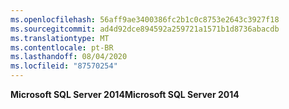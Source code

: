 ```yaml
---
ms.openlocfilehash: 56aff9ae3400386fc2b1c0c8753e2643c3927f18
ms.sourcegitcommit: ad4d92dce894592a259721a1571b1d8736abacdb
ms.translationtype: MT
ms.contentlocale: pt-BR
ms.lasthandoff: 08/04/2020
ms.locfileid: "87570254"
---
```

<span data-ttu-id="2826a-101">**Microsoft SQL Server 2014**</span><span class="sxs-lookup"><span data-stu-id="2826a-101">**Microsoft SQL Server 2014**</span></span>
